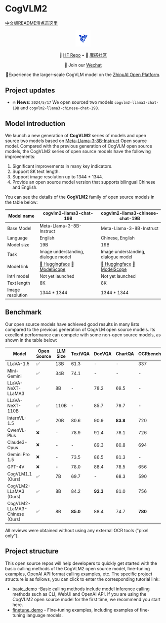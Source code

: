 # CogVLM2

[中文版README清点击这里](./README_zh.md)

<div align="center">
<img src=resources/logo.svg width="10%"/>
</div>
<p align="center">
🤗 <a href="https://huggingface.co/THUDM/CogVLM2" target="_blank">HF Repo</a> • 🤖 <a href="https://modelscope.cn/models/ZhipuAI/CogVLM2" target="_blank">魔搭社区</a>
</p>
<p align="center">
    👋 Join our <a href="resources/WECHAT.md" target="_blank">Wechat</a>
</p>
<p align="center">
📍Experience the larger-scale CogVLM model on the <a href="https://open.bigmodel.cn/dev/api#super-humanoid">ZhipuAI Open Platform</a>.
</p>

## Project updates

- 🔥 **News**: ```2024/5/17``` We open sourced two models `cogvlm2-llama3-chat-19B`
  and `cogvlm2-llama3-chinese-chat-19B`.

## Model introduction

We launch a new generation of **CogVLM2** series of models and open source two models based on [Meta-Llama-3-8B-Instruct](https://huggingface.co/meta-llama/Meta-Llama-3-8B-Instruct)
Open source model. Compared with the previous generation of CogVLM open source models, the CogVLM2 series of open source models have the following improvements:

1. Significant improvements in many key indicators.
2. Support 8K text length.
3. Support image resolution up to 1344 * 1344.
4. Provide an open source model version that supports bilingual Chinese and English.

You can see the details of the **CogVLM2** family of open source models in the table below:

| Model name       | cogvlm2-llama3-chat-19B             | cogvlm2-llama3-chinese-chat-19B     |
|------------------|-------------------------------------|-------------------------------------|
| Base Model       | Meta-Llama-3-8B-Instruct            | Meta-Llama-3-8B-Instruct            |
| Language         | English                             | Chinese, English                    |
| Model size       | 19B                                 | 19B                                 |
| Task             | Image understanding, dialogue model | Image understanding, dialogue model |
| Model link       | [🤗 Huggingface]() [🤖ModelScope]() | [🤗 Huggingface]() [🤖ModelScope]() |
| Int4 model       | Not yet launched    | Not yet launched                    |
| Text length      | 8K                                  | 8K                                  |
| Image resolution | 1344 * 1344                         | 1344 * 1344                         |

## Benchmark

Our open source models have achieved good results in many lists compared to the previous generation of CogVLM open source models. Its excellent performance can compete with some non-open source models, as shown in the table below:

| Model                          | Open Source | LLM Size | TextVQA  | DocVQA   | ChartQA  | OCRbench | MMMU     | MMVet    | MMBench  |
|--------------------------------|-------------|----------|----------|----------|----------|----------|----------|----------|----------|
| LLaVA-1.5                      | ✅           | 13B      | 61.3     | -        | -        | 337      | 37.0     | 35.4     | 67.7     |
| Mini-Gemini                    | ✅           | 34B      | 74.1     | -        | -        | -        | 48.0     | 59.3     | 80.6     |
| LLaVA-NeXT-LLaMA3              | ✅           | 8B       | -        | 78.2     | 69.5     | -        | 41.7     | -        | 72.1     |
| LLaVA-NeXT-110B                | ✅           | 110B     | -        | 85.7     | 79.7     | -        | 49.1     | -        | 80.5     |
| InternVL-1.5                   | ✅           | 20B      | 80.6     | 90.9     | **83.8** | 720      | 46.8     | 55.4     | **82.3** |
| QwenVL-Plus                    | ❌           | -        | 78.9     | 91.4     | 78.1     | 726      | 51.4     | 55.7     | 67.0     |
| Claude3-Opus                   | ❌           | -        | -        | 89.3     | 80.8     | 694      | **59.4** | 51.7     | 63.3     |
| Gemini Pro 1.5                 | ❌           | -        | 73.5     | 86.5     | 81.3     | -        | 58.5     | -        | -        |
| GPT-4V                         | ❌           | -        | 78.0     | 88.4     | 78.5     | 656      | 56.8     | **67.7** | 75.0     |
| CogVLM1.1 (Ours)               | ✅           | 7B       | 69.7     | -        | 68.3     | 590      | 37.3     | 52.0     | 65.8     |
| CogVLM2-LLaMA3 (Ours)          | ✅           | 8B       | 84.2     | **92.3** | 81.0     | 756      | 44.3     | 60.4     | 80.5     |
| CogVLM2-LLaMA3-Chinese  (Ours) | ✅           | 8B       | **85.0** | 88.4     | 74.7     | **780**  | 42.8     | 60.5     | 78.9     |

All reviews were obtained without using any external OCR tools ("pixel only").

## Project structure

This open source repos will help developers to quickly get started with the basic calling methods of the CogVLM2 open
source model, fine-tuning examples, OpenAI API format calling examples, etc. The specific project structure is as
follows, you can click to enter the corresponding tutorial link:

+ [basic_demo](basic_demo/README_en.md) -Basic calling methods include model inference calling methods such as CLI, WebUI and OpenAI API. If you are using the CogVLM2 open source model for the first time, we recommend you start here.
+ [finetune_demo](finetune_demo/README_en.md) - Fine-tuning examples, including examples of fine-tuning language models.
